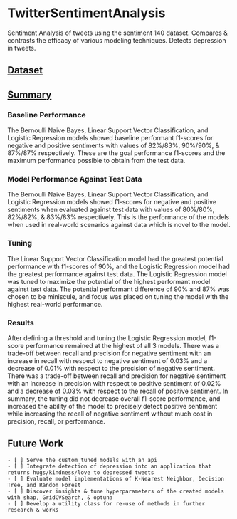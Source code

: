 # TwitterSentimentAnalysis
Sentiment Analysis of tweets using the sentiment 140 dataset. Compares &amp; contrasts the efficacy of various modeling techniques. Detects depression in tweets.

## [Dataset](https://www.kaggle.com/datasets/kazanova/sentiment140)

## [Summary](https://github.com/efwoods/TwitterSentimentAnalysis/blob/main/analysis.ipynb)

### Baseline Performance
The Bernoulli Naive Bayes, Linear Support Vector Classification, and Logistic Regression models showed baseline performant f1-scores for negative and positive sentiments with values of 82%/83%, 90%/90%, & 87%/87% respectively. These are the goal performance f1-scores and the maximum performance possible to obtain from the test data.

### Model Performance Against Test Data
The Bernoulli Naive Bayes, Linear Support Vector Classification, and Logistic Regression models showed f1-scores for negative and positive sentiments when evaluated against test data with values of 80%/80%, 82%/82%, & 83%/83% respectively. This is the performance of the models when used in real-world scenarios against data which is novel to the model.

### Tuning
The Linear Support Vector Classification model had the greatest potential performance with f1-scores of 90%, and the Logistic Regression model had the greatest performance against test data. The Logistic Regression model was tuned to maximize the potential of the highest performant model against test data. The potential performant difference of 90% and 87% was chosen to be miniscule, and focus was placed on tuning the model with the highest real-world performance.

### Results
After defining a threshold and tuning the Logistic Regression model, f1-score performance remained at the highest of all 3 models. There was a trade-off between recall and precision for negative sentiment with an increase in recall with respect to negative sentiment of 0.03% and a decrease of 0.01% with respect to the precision of negative sentiment. There was a trade-off between recall and precision for negative sentiment with an increase in precision with respect to positive sentiment of 0.02% and a decrease of 0.03% with respect to the recall of positive sentiment. In summary, the tuning did not decrease overall f1-score performance, and increased the ability of the model to precisely detect positive sentiment while increasing the recall of negative sentiment without much cost in precision, recall, or performance.

## Future Work
    - [ ] Serve the custom tuned models with an api
    - [ ] Integrate detection of depression into an application that returns hugs/kindness/love to depressed tweets
    - [ ] Evaluate model implementations of K-Nearest Neighbor, Decision Tree, and Random Forest
    - [ ] Discover insights & tune hyperparameters of the created models with shap, GridCVSearch, & optuna
    - [ ] Develop a utility class for re-use of methods in further research & works
